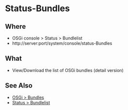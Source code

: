 # Status-Bundles

## Where

- OSGi console > Status > Bundlelist
- http://server:port/system/console/status-Bundles

## What

- View/Download the list of OSGi bundles (detail version)

## See Also

- [OSGi > Bundles](bundles.md)
- [Status > Bundlelist](status-Bundlelist.md)

